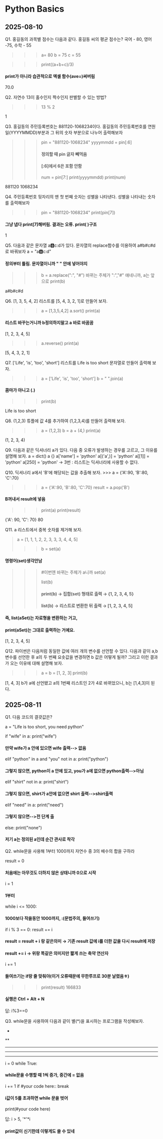 # Python Basics
## 2025-08-10
Q1. 홍길동의 과목별 점수는 다음과 같다. 홍길동 씨의 평균 점수는? 국어 - 80, 영어 -75, 수학 - 55
>>> a= 80
>>> b = 75
>>> c = 55

>>> print((a+b+c)/3)
#### print가 아니라 습관적으로 엑셀 함수(ave=)써버림
70.0

Q2. 자연수 13이 홀수인지 짝수인지 판별할 수 있는 방법?
>>> 13 % 2

 1

Q3. 홍길동의 주민등록번호는 881120-1068234이다. 홍길동의 주민등록번호를 연원일(YYYYMMDD)부분과 그 뒤의 숫자 부분으로 나누어 출력해보자
 
>>> pin = "881120-1068234"
>>> yyyymmdd = pin[:6]
>>> #### 정의할 때 pin 글자 빼먹음
>>> #### [:6]에서 6은 포함 안함
>>> num = pin[7:]
>>> print(yyyymmdd)
>>> print(num)

 881120
 1068234

Q4. 주민등록번호 뒷자리의 맨 첫 번째 숫자는 성별을 나타낸다. 성별을 나타내는 숫자를 출력해보자
>>> pin = "881120-1068234"
>>> print(pin[7])
#### 그냥 냅다 print[7]해버림. 결과는 오류. print( )구조
1

Q5. 다음과 같은 문자열 a:b:c:d가 있다. 문자열의 replace함수를 이용하여 a#b#c#d로 바꿔보자
a = "a:b:c:d"
#### 정의부터 틀림. 문자열이니까 " " 안에 넣어야지
>>> b = a.replace(":", "#")
바뀌는 주체가 ":","#" 얘네니까, a는 앞으로
>>> print(b)

a#b#c#d


Q6. [1, 3, 5, 4, 2] 리스트를 [5, 4, 3, 2, 1]로 만들어 보자.
>>> a = [1,3,5,4,2]
>>> a.sort()
>>> print(a)
#### 리스트 바꾸는거니까 b정의하지말고 a 바로 바꿈꿈

[1, 2, 3, 4, 5]

>>> a.reverse()
>>> print(a)

[5, 4, 3, 2, 1]

Q7. ['Life', 'is', 'too', 'short'] 리스트를 Life is too short 문자열로 만들어 출력해 보자.
>>> a = ['Life', 'is', 'too', 'short']
>>> b = " ".join(a)
#### 콤마가 아니고 (.)
>>> print(b)

Life is too short


Q8. (1,2,3) 튜플에 값 4를 추가하여 (1,2,3,4)를 만들어 출력해 보자.
>>> a = (1,2,3)
>>> b = a + (4,)
>>> print(a)

(1, 2, 3, 4)


Q9.  다음과 같은 딕셔너리 a가 있다. 다음 중 오류가 발생하는 경우를 고르고, 그 이유를 설명해 보자.
 a = dict()
 a
{}
a['name'] = 'python'
a[('a',)] = 'python'
a[[1]] = 'python'
a[250] = 'python'
-> 3번  : 리스트는 딕셔너리에 사용할 수 없다.

Q10. 딕셔너리 a에서 'B'에 해당되는 값을 추출해 보자. >>> a = {'A':90, 'B':80, 'C':70}
>>> a = {'A':90, 'B':80, 'C':70}
>>> result = a.pop('B')
#### B꺼내서 result에 넣음
>>> print(a)
>>> print(result)

{'A': 90, 'C': 70}
80


Q11. a 리스트에서 중복 숫자를 제거해 보자.
> a = [1, 1, 1, 2, 2, 3, 3, 3, 4, 4, 5]
>
>>> b = set(a)
#### 명령어(set)생각안남
>>> #이번엔 바뀌는 주체가 a니까 set(a)
>>> 
>>> list(b)
>>> #### print(b) → 집합(set) 형태로 출력 → {1, 2, 3, 4, 5}
>>> #### list(b) → 리스트로 변환한 뒤 출력 → [1, 2, 3, 4, 5]

#### 즉, list(aSet)는 자료형을 변환하는 거고,
#### print(aSet)는 그대로 출력하는 거예요.

 [1, 2, 3, 4, 5]


Q12. 파이썬은 다음처럼 동일한 값에 여러 개의 변수를 선언할 수 있다. 다음과 같이 a,b 변수를 선언한 후 a의 두 번째 요솟값을 변경하면 b 값은 어떻게 될까? 그리고 이런 결과가 오는 이유에 대해 설명해 보자.
>>> a = b = [1, 2, 3]
>>> print(b)

 [1, 4, 3]
  b가 a에 선언됐고 a의 1번째 리스트인 2가 4로 바뀌었으니, b는 [1,4,3]이 된다.


## 2025-08-11

Q1. 다음 코드의 결괏값은?
 

a  = "Life is too short, you need python"

if "wife" in a: print("wife")
#### 만약 wife가 a 안에 있으면 wife 출력--> 없음
elif "python" in a and "you" not in a: print("python")
#### 그렇지 않으면, python이 a 안에 있고, you가 a에 없으면 python출력-->아님
elif "shirt" not in a: print("shirt")
#### 그렇지 않으면, shirt가 a안에 없으면 shirt 출력-->shirt출력
elif "need" in a: print("need")
#### 그렇지 않으면-->전 단계 출
else: print("none")

#### 저기 a는 정의된 a인데 순간 관사로 착각


Q2. while문을 사용해 1부터 1000까지 자연수 중 3의 배수의 합을 구하라
 

result = 0
#### 처음에는 아무것도 더하지 않은 상태니까 0으로 시작
i = 1
#### 1부터
while i <= 1000:
#### 1000보다 작을동안 1000까지, :(문법주의, 들여쓰기)
  if i % 3 == 0:
  	result += i
   #### result = result + i 랑 같은의미 → 기존 result 값에 i를 더한 값을 다시 result에 저장
   #### result += i → 위랑 똑같은 의미지만 짧게 쓰는 축약 연산자
  i += 1
  #### 들여쓰기는 if랑 줄 맞춰야(이거 오류때문에 무한루프로 30분 날렸음ㅎ)
>>> print(result)
166833
#### 실행은 Ctrl + Alt + N

답: i%3==0


Q3. while문을 사용하여 다음과 같이 별(*)을 표시하는 프로그램을 작성해보자.
 
*
**
***
****
*****
i = 0
while True:
#### while문을 수행할 때 1씩 증가, 중간에 = 없음
  i += 1
  if #your code here:: break
  #### i값이 5를 초과하면 while 문을 벗어
  print(#your code here)

답: i > 5, '*'*i
#### print값이 신기한데 이렇게도 쓸 수 있네


























  
